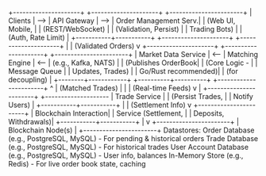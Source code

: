 +---------------------+ +---------------------+ +-----------------------+
| Clients | --> | API Gateway | --> | Order Management Serv.|
| (Web UI, Mobile, | | (REST/WebSocket) | | (Validation, Persist) |
| Trading Bots) | | (Auth, Rate Limit) | +-----------+-----------+
+---------------------+ +---------------------+ |
| (Validated Orders)
v
+---------------------+ +---------------------+ +-----------------------+
| Market Data Service | <-- | Matching Engine | <-- | (e.g., Kafka, NATS) |
| (Publishes OrderBook| | (Core Logic - | | Message Queue |
| Updates, Trades) | | Go/Rust recommended)| | (for decoupling) |
+--------+------------+ +----------+----------+ +-----------------------+
^ | (Matched Trades)
| |
| (Real-time Feeds) v
| +-----------------------+
+-------------------- | Trade Service |
| (Persist Trades, |
| Notify Users) |
+-----------+-----------+
|
| (Settlement Info)
v
+-----------------------+
| Blockchain Interaction|
| Service (Settlement, |
| Deposits, Withdrawals)|
+-----------+-----------+
|
v
+-----------------------+
| Blockchain Node(s) |
+-----------------------+
Datastores:
Order Database (e.g., PostgreSQL, MySQL) - For pending & historical orders
Trade Database (e.g., PostgreSQL, MySQL) - For historical trades
User Account Database (e.g., PostgreSQL, MySQL) - User info, balances
In-Memory Store (e.g., Redis) - For live order book state, caching
